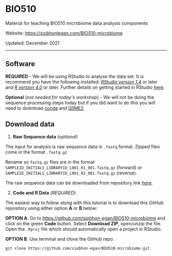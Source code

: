 # BIO510

Material for teaching BIO510 microbiome data analysis components

Website: https://siobhonlegan.com/BIO510-microbiome

Updated: December 2021

---

## Software

**REQUIRED** - We will be using RStudio to analyse the data set. It is recommend you have the following installed: [*RStudio version 1.4*](https://rstudio.com/products/rstudio/download/) or later and [*R version 4.0*](https://www.r-project.org/) or later. Further details on getting started in RStudio [here](http://siobhonlegan.com/research_site/rstudio/).

**Optional** (*not needed for today's workshop*) - We will not be doing the sequence processing steps today but if you did want to do this you will need to download [conda](https://conda.io/projects/conda/en/latest/user-guide/install/index.html) and [QIIME2](https://qiime2.org/).

## Download data

1.  **Raw Sequence data** (*optional*)

The input for analysis is raw sequence data in `.fastq` format. Zipped files come in the format `.fastq.gz`

Rename so `fastq.gz` files are in the format `SAMPLEID_INITIALS_LIBRARYID_L001_R1_001.fastq.gz` (forward) or `SAMPLEID_INITIALS_LIBRARYID_L001_R2_001.fastq.gz` (reverse).

The raw sequence data can be downloaded from repository link [here](https://figshare.com/s/804cc8b2a17d4f01f2c7).

2.  **Code and R Data** (*REQUIRED*)

The easiest way to follow along with this tutorial is to download this GitHub repository using either option **A** or **B** below:

**OPTION A**.  Go to <https://github.com/siobhon-egan/BIO510-microbiome> and click on the green **Code** button. Select **Download ZIP**, open/unzip the file. Open the `.Rproj` file which should automatically open a project in RStudio.

**OPTION B**.  Use terminal and clone the GitHub repo.

```
git clone https://github.com/siobhon-egan/BIO510-microbiome.git
```
